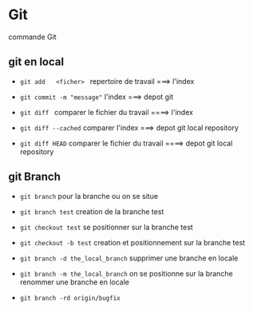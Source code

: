 # Git
commande Git 

## git en local

* `git add   <ficher> `     repertoire de travail  ===>  l'index 

* `git commit -m "message"`     l'index  ===>   depot git

* `git diff `             comparer le fichier du travail   ====>    l'index 

* `git diff --cached`      comparer l'index   ===>   depot git local repository

* `git diff HEAD`         comparer  le fichier du travail    ====>  depot git local repository


## git Branch

* `git branch`     pour la branche ou on se situe 

* `git branch test`     creation  de la branche test 

* `git checkout test`    se positionner sur  la branche test 

* `git checkout -b test`   creation et positionnement sur la branche test 

* `git branch -d the_local_branch`     supprimer une branche en locale

* `git branch -m the_local_branch`     on se positionne sur la branche renommer une branche en locale

* `git branch -rd origin/bugfix`
